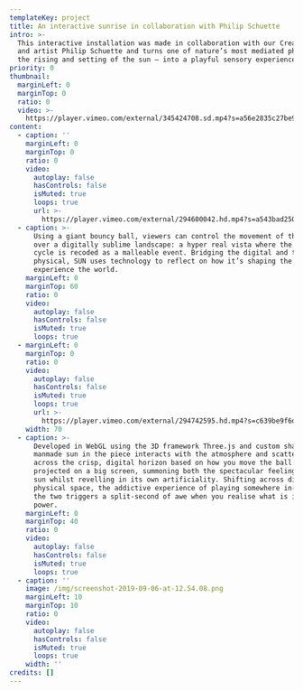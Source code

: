 ```yaml
---
templateKey: project
title: An interactive sunrise in collaboration with Philip Schuette
intro: >-
  This interactive installation was made in collaboration with our Creative Lead
  and artist Philip Schuette and turns one of nature’s most mediated phenomena–
  the rising and setting of the sun – into a playful sensory experience.
priority: 0
thumbnail:
  marginLeft: 0
  marginTop: 0
  ratio: 0
  video: >-
    https://player.vimeo.com/external/345424708.sd.mp4?s=a56e2835c27be9fff2b4f140eb5edc679a619e12&profile_id=165
content:
  - caption: ''
    marginLeft: 0
    marginTop: 0
    ratio: 0
    video:
      autoplay: false
      hasControls: false
      isMuted: true
      loops: true
      url: >-
        https://player.vimeo.com/external/294600042.hd.mp4?s=a543bad2502bd8a292d5122a18714045b575f3eb&profile_id=175
  - caption: >-
      Using a giant bouncy ball, viewers can control the movement of the sun
      over a digitally sublime landscape: a hyper real vista where the sun’s
      cycle is recoded as a malleable event. Bridging the digital and the
      physical, SUN uses technology to reflect on how it’s shaping the way we
      experience the world.
    marginLeft: 0
    marginTop: 60
    ratio: 0
    video:
      autoplay: false
      hasControls: false
      isMuted: true
      loops: true
  - marginLeft: 0
    marginTop: 0
    ratio: 0
    video:
      autoplay: false
      hasControls: false
      isMuted: true
      loops: true
      url: >-
        https://player.vimeo.com/external/294742595.hd.mp4?s=c639be9f6d3b8c5215705054d25b1b77c76a48f2&profile_id=175
    width: 70
  - caption: >-
      Developed in WebGL using the 3D framework Three.js and custom shaders, the
      manmade sun in the piece interacts with the atmosphere and scatters light
      across the crisp, digital horizon based on how you move the ball. SUN is
      projected on a big screen, summoning both the spectacular feeling of the
      sun whilst revelling in its own artificiality. Shifting across digital and
      physical space, the addictive experience of playing somewhere in-between
      the two triggers a split-second of awe when you realise what is in your
      power.
    marginLeft: 0
    marginTop: 40
    ratio: 0
    video:
      autoplay: false
      hasControls: false
      isMuted: true
      loops: true
  - caption: ''
    image: /img/screenshot-2019-09-06-at-12.54.08.png
    marginLeft: 10
    marginTop: 10
    ratio: 0
    video:
      autoplay: false
      hasControls: false
      isMuted: true
      loops: true
    width: ''
credits: []
---
```


